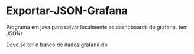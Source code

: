 # Exportar-JSON-Grafana

Programa em java para salvar localmente as dashoboards do grafana. (em JSON)

Deve se ter o banco de dados grafana.db
